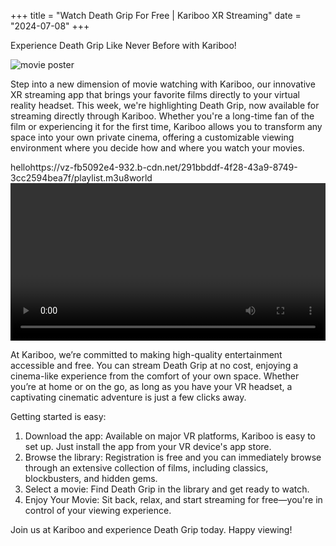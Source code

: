 +++
title = "Watch Death Grip For Free | Kariboo XR Streaming"
date = "2024-07-08"
+++
<script src="https://cdn.jsdelivr.net/npm/hls.js@latest"></script>

Experience Death Grip Like Never Before with Kariboo!

<img src="https://filmhub-poster-server.b-cdn.net/b999-0033_death_grip_16x9.jpg" alt="movie poster" loading="lazy">

Step into a new dimension of movie watching with Kariboo, our innovative XR streaming app that brings your favorite films directly to your virtual reality headset. This week, we're highlighting Death Grip, now available for streaming directly through Kariboo. Whether you're a long-time fan of the film or experiencing it for the first time, Kariboo allows you to transform any space into your own private cinema, offering a customizable viewing environment where you decide how and where you watch your movies.

hellohttps://vz-fb5092e4-932.b-cdn.net/291bbddf-4f28-43a9-8749-3cc2594bea7f/playlist.m3u8world
<video id="video" width="100%" controls></video>

At Kariboo, we’re committed to making high-quality entertainment accessible and free. You can stream Death Grip at no cost, enjoying a cinema-like experience from the comfort of your own space. Whether you’re at home or on the go, as long as you have your VR headset, a captivating cinematic adventure is just a few clicks away.

Getting started is easy:

1. Download the app: Available on major VR platforms, Kariboo is easy to set up. Just install the app from your VR device's app store.
2. Browse the library: Registration is free and you can immediately browse through an extensive collection of films, including classics, blockbusters, and hidden gems.
3. Select a movie: Find Death Grip in the library and get ready to watch.
4. Enjoy Your Movie: Sit back, relax, and start streaming for free—you're in control of your viewing experience.

Join us at Kariboo and experience Death Grip today. Happy viewing!

  
<script>
  var video = document.getElementById('video');
  if(Hls.isSupported()) {
    var hls = new Hls();
    hls.loadSource('https://vz-fb5092e4-932.b-cdn.net/291bbddf-4f28-43a9-8749-3cc2594bea7f/playlist.m3u8');
    hls.attachMedia(video);
    hls.on(Hls.Events.MANIFEST_PARSED,function() {
      video.play();
  });
 }
 // hls.js is not supported on platforms that do not have Media Source Extensions (MSE) enabled.
 // When the browser has built-in HLS support (check using `canPlayType`), we can provide an HLS manifest (i.e. .m3u8 URL) directly to the video element throught the `src` property.
 // This is using the built-in support of the plain video element, without using hls.js.
  else if (video.canPlayType('application/vnd.apple.mpegurl')) {
    video.src = 'https://vz-fb5092e4-932.b-cdn.net/291bbddf-4f28-43a9-8749-3cc2594bea7f/playlist.m3u8';
    video.addEventListener('canplay',function() {
      video.play();
    });
  }
</script>
